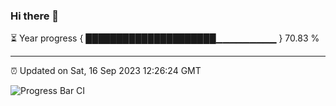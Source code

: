 ### Hi there 👋

⏳ Year progress { █████████████████████▁▁▁▁▁▁▁▁▁ } 70.83 %

---

⏰ Updated on Sat, 16 Sep 2023 12:26:24 GMT

![Progress Bar CI](https://github.com/liununu/liununu/workflows/Progress%20Bar%20CI/badge.svg)
